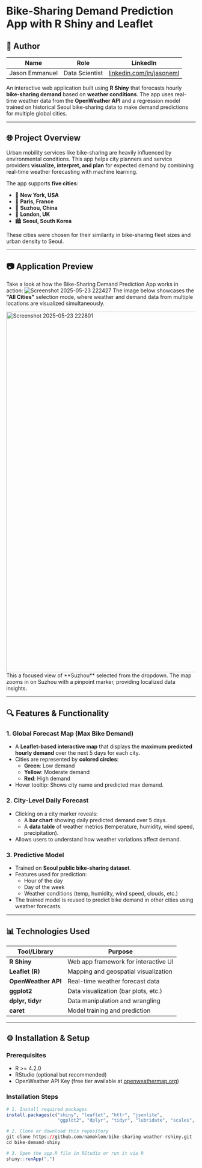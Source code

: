 # Bike-Sharing Demand Prediction App with R Shiny and Leaflet

## 👤 Author

| Name            | Role              | LinkedIn                                      |
|-----------------|-------------------|-----------------------------------------------|
| Jason Emmanuel  | Data Scientist | [linkedin.com/in/jasoneml](https://www.linkedin.com/in/jasoneml/) |

An interactive web application built using **R Shiny** that forecasts hourly **bike-sharing demand** based on **weather conditions**. The app uses real-time weather data from the **OpenWeather API** and a regression model trained on historical Seoul bike-sharing data to make demand predictions for multiple global cities.

---

## 🌐 Project Overview

Urban mobility services like bike-sharing are heavily influenced by environmental conditions. This app helps city planners and service providers **visualize, interpret, and plan** for expected demand by combining real-time weather forecasting with machine learning.

The app supports **five cities**:
- 🗽 **New York, USA**
- 🗼 **Paris, France**
- 🏯 **Suzhou, China**
- 🎡 **London, UK**
- 🏙️ **Seoul, South Korea**

These cities were chosen for their similarity in bike-sharing fleet sizes and urban density to Seoul.

---

## 📷 Application Preview

Take a look at how the Bike-Sharing Demand Prediction App works in action:
![Screenshot 2025-05-23 222427](https://github.com/user-attachments/assets/dd8bda4c-b142-473f-bb16-466046f82204)
The image below showcases the **"All Cities"** selection mode, where weather and demand data from multiple locations are visualized simultaneously.

<img width="959" alt="Screenshot 2025-05-23 222801" src="https://github.com/user-attachments/assets/2773d94c-47b1-4b60-b2b4-0421a4133545" />
This a focused view of **Suzhou** selected from the dropdown. The map zooms in on Suzhou with a pinpoint marker, providing localized data insights.

---

## 🔍 Features & Functionality

### 1. **Global Forecast Map (Max Bike Demand)**
- A **Leaflet-based interactive map** that displays the **maximum predicted hourly demand** over the next 5 days for each city.
- Cities are represented by **colored circles**:
  - **Green**: Low demand
  - **Yellow**: Moderate demand
  - **Red**: High demand
- Hover tooltip: Shows city name and predicted max demand.

### 2. **City-Level Daily Forecast**
- Clicking on a city marker reveals:
  - A **bar chart** showing daily predicted demand over 5 days.
  - A **data table** of weather metrics (temperature, humidity, wind speed, precipitation).
- Allows users to understand how weather variations affect demand.

### 3. **Predictive Model**
- Trained on **Seoul public bike-sharing dataset**.
- Features used for prediction:
  - Hour of the day
  - Day of the week
  - Weather conditions (temp, humidity, wind speed, clouds, etc.)
- The trained model is reused to predict bike demand in other cities using weather forecasts.

---

## 📊 Technologies Used

| Tool/Library        | Purpose                                  |
|---------------------|------------------------------------------|
| **R Shiny**         | Web app framework for interactive UI     |
| **Leaflet (R)**     | Mapping and geospatial visualization     |
| **OpenWeather API** | Real-time weather forecast data          |
| **ggplot2**         | Data visualization (bar plots, etc.)     |
| **dplyr, tidyr**    | Data manipulation and wrangling          |
| **caret**           | Model training and prediction            |

---

## ⚙️ Installation & Setup

### Prerequisites
- R >= 4.2.0
- RStudio (optional but recommended)
- OpenWeather API Key (free tier available at [openweathermap.org](https://openweathermap.org/api))

### Installation Steps

```r
# 1. Install required packages
install.packages(c("shiny", "leaflet", "httr", "jsonlite", 
                   "ggplot2", "dplyr", "tidyr", "lubridate", "scales", "caret"))

# 2. Clone or download this repository
git clone https://github.com/namoklom/bike-sharing-weather-rshiny.git
cd bike-demand-shiny

# 3. Open the app.R file in RStudio or run it via R
shiny::runApp(".")
